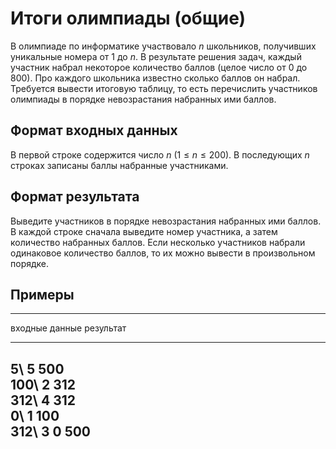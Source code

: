 # Итоги олимпиады (общие)

В олимпиаде по информатике участвовало $n$ школьников, получивших
уникальные номера от 1 до $n$.
В результате решения задач, каждый участник набрал некоторое количество
баллов (целое число от 0 до 800). Про каждого школьника известно
сколько баллов он набрал.
Требуется вывести итоговую таблицу, то есть перечислить участников
олимпиады в порядке невозрастания набранных ими баллов.

## Формат входных данных

В первой строке содержится число $n$ ($1 \leqslant n \leqslant 200$).
В последующих $n$ строках записаны баллы набранные участниками.

## Формат результата

Выведите участников в порядке невозрастания набранных ими баллов.
В каждой строке сначала выведите номер участника, а затем количество набранных
баллов. Если несколько участников набрали одинаковое количество баллов, то
их можно вывести в произвольном порядке.

## Примеры

--------------------------------
входные данные    результат
----------------- --------------
5\                5 500\
100\              2 312\
312\              4 312\
0\                1 100\
312\              3 0
500
--------------------------------
